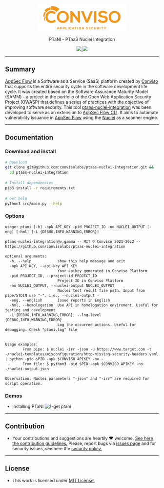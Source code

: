 <p align="center">
  <img src="https://raw.githubusercontent.com/convisoappsec/Burp-AppSecFlow/master/assets/readme/logo-conviso.png">
  <p align="center">PTaNI - PTaaS Nuclei Integration</p>
  <p align="center">
    <a href="/LICENSE">
      <img src="https://img.shields.io/badge/license-MIT-blue.svg">
    </a>
    <a href="https://github.com/convisolabs/ptaas-nuclei-integration/releases">
      <img src="https://img.shields.io/badge/stable%20version-gamma-green.svg">
    </a>
  </p>
</p>

---

## Summary

[AppSec Flow](https://blog.convisoappsec.com/en/appsec-flow-a-complete-devsecops-platform/) is a Software as a Service (SaaS) platform created by [Conviso](https://www.convisoappsec.com/) that supports the entire security cycle in the software development life cycle. It was created based on the Software Assurance Maturity Model (SAMM) - a project in the portfolio of the Open Web Application Security Project (OWASP) that defines a series of practices with the objective of improving software security. This tool [ptaas-nuclei-integration](https://github.com/convisolabs/ptaas-nuclei-integration) was been developed to serve as an extension to [AppSec Flow CLI](https://docs.convisoappsec.com/cli/installation). It aims to automate vulnerability issuance in [AppSec Flow](https://blog.convisoappsec.com/en/appsec-flow-a-complete-devsecops-platform/) using the [Nuclei](nuclei.projectdiscovery.io/) as a scanner engine.

---

## Documentation

### Download and install

```bash
# Download
git clone git@github.com:convisolabs/ptaas-nuclei-integration.git &&
  cd ptaas-nuclei-integration

# Install dependencies
pip3 install -r requirements.txt

# Get help
python3 src/main.py --help
```

### Options

```
usage: ptani [-h] -apk API_KEY -pid PROJECT_ID -no NUCLEI_OUTPUT [-eng] [-hml] [-L {DEBUG,INFO,WARNING,ERROR}]

ptaas-nuclei-integration@v:gamma -- MIT © Conviso 2021-2022 -- https://github.com/convisolabs/ptaas-nuclei-integration

optional arguments:
  -h, --help            show this help message and exit
  -apk API_KEY, --api-key API_KEY
                        Your apikey generated in Conviso Platform
  -pid PROJECT_ID, --project-id PROJECT_ID
                        Project ID in Conviso Platform
  -no NUCLEI_OUTPUT, --nuclei-output NUCLEI_OUTPUT
                        Nuclei test result file path. Input from pipe/STDIN use "-". i.e., --nuclei-output -
  -eng, --english       Issue reports in English
  -hml, --homologation  Use API in homologation enviroment. Useful for testing and development
  -L {DEBUG,INFO,WARNING,ERROR}, --log-level {DEBUG,INFO,WARNING,ERROR}
                        Log the occurred actions. Useful for debugging. Check "ptani.log" file


Usage examples: 
        From pipe: $ nuclei -irr -json -u https://www.target.com -t ~/nuclei-templates/misconfiguration/http-missing-security-headers.yaml | python -pid $PID -apk $CONVISO_APIKEY -no -
        From file: $ python3 -pid $PID -apk $CONVISO_APIKEY -no ./nuclei-output.json 
        
Observation: Nuclei parameters "-json" and "-irr" are required for script operation.
```

### Demos

- Installing PTaNI
![1-get ptani](https://user-images.githubusercontent.com/8931900/150802951-b43eb14e-b161-4869-87be-2e9e2cee34b0.gif )

---

## Contribution

- Your contributions and suggestions are heartily ♥ welcome. [See here the contribution guidelines.](/.github/CONTRIBUTING.md) Please, report bugs via [issues page](https://github.com/convisolabs/ptaas-nuclei-integration/issues) and for security issues, see here the [security policy.](/SECURITY.md)

---

## License

- This work is licensed under [MIT License.](/LICENSE)
